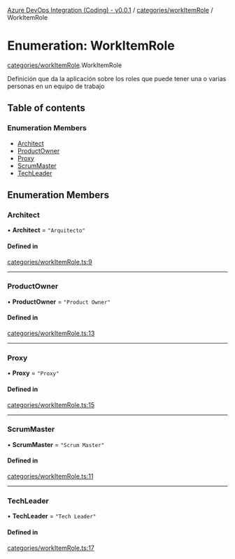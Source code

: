 [Azure DevOps Integration (Coding) - v0.0.1](../README.md) / [categories/workItemRole](../modules/categories_workItemRole.md) / WorkItemRole

# Enumeration: WorkItemRole

[categories/workItemRole](../modules/categories_workItemRole.md).WorkItemRole

Definición que da la aplicación sobre los roles que puede tener una o varias personas en un equipo de trabajo
 

## Table of contents

### Enumeration Members

- [Architect](categories_workItemRole.WorkItemRole.md#architect)
- [ProductOwner](categories_workItemRole.WorkItemRole.md#productowner)
- [Proxy](categories_workItemRole.WorkItemRole.md#proxy)
- [ScrumMaster](categories_workItemRole.WorkItemRole.md#scrummaster)
- [TechLeader](categories_workItemRole.WorkItemRole.md#techleader)

## Enumeration Members

### Architect

• **Architect** = ``"Arquitecto"``

#### Defined in

[categories/workItemRole.ts:9](https://github.com/jeysgar1/azure-devops-api-kms/blob/9e6388c/src/categories/workItemRole.ts#L9)

___

### ProductOwner

• **ProductOwner** = ``"Product Owner"``

#### Defined in

[categories/workItemRole.ts:13](https://github.com/jeysgar1/azure-devops-api-kms/blob/9e6388c/src/categories/workItemRole.ts#L13)

___

### Proxy

• **Proxy** = ``"Proxy"``

#### Defined in

[categories/workItemRole.ts:15](https://github.com/jeysgar1/azure-devops-api-kms/blob/9e6388c/src/categories/workItemRole.ts#L15)

___

### ScrumMaster

• **ScrumMaster** = ``"Scrum Master"``

#### Defined in

[categories/workItemRole.ts:11](https://github.com/jeysgar1/azure-devops-api-kms/blob/9e6388c/src/categories/workItemRole.ts#L11)

___

### TechLeader

• **TechLeader** = ``"Tech Leader"``

#### Defined in

[categories/workItemRole.ts:17](https://github.com/jeysgar1/azure-devops-api-kms/blob/9e6388c/src/categories/workItemRole.ts#L17)
